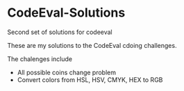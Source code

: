 # CodeEval-Solutions
Second set of solutions for codeeval

These are my solutions to the CodeEval cdoing challenges.

The chalenges include

* All possible coins change problem
* Convert colors from HSL, HSV, CMYK, HEX to RGB
